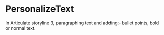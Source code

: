 # PersonalizeText
In Articulate storyline 3, paragraphing text and adding:-  bullet points, bold or normal text.
